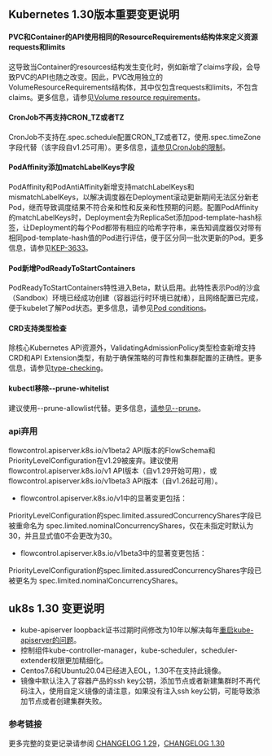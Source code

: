 ## Kubernetes 1.30版本重要变更说明

#### PVC和Container的API使用相同的ResourceRequirements结构体来定义资源requests和limits

这导致当Container的resources结构发生变化时，例如新增了claims字段，会导致PVC的API也随之改变。因此，PVC改用独立的VolumeResourceRequirements结构体，其中仅包含requests和limits，不包含claims。更多信息，请参见[Volume resource requirements](https://github.com/kubernetes/kubernetes/pull/118653)。

#### CronJob不再支持CRON_TZ或者TZ

CronJob不支持在.spec.schedule配置CRON_TZ或者TZ，使用.spec.timeZone字段代替（该字段自v1.25可用）。更多信息，[请参见CronJob的限制](https://kubernetes.io/docs/concepts/workloads/controllers/cron-jobs/#cron-job-limitations)。

#### PodAffinity添加matchLabelKeys字段

PodAffinity和PodAntiAffinity新增支持matchLabelKeys和mismatchLabelKeys，以解决调度器在Deployment滚动更新期间无法区分新老Pod，继而导致调度结果不符合亲和性和反亲和性预期的问题。配置PodAffinity的matchLabelKeys时，Deployment会为ReplicaSet添加pod-template-hash标签，让Deployment的每个Pod都带有相应的哈希字符串，来告知调度器仅对带有相同pod-template-hash值的Pod进行评估，便于区分同一批次更新的Pod。更多信息，请参见[KEP-3633](https://github.com/kubernetes/enhancements/tree/master/keps/sig-scheduling/3633-matchlabelkeys-to-podaffinity#user-stories-optional)。

#### Pod新增PodReadyToStartContainers

PodReadyToStartContainers特性进入Beta，默认启用。此特性表示Pod的沙盒（Sandbox）环境已经成功创建（容器运行时环境已就绪），且网络配置已完成，便于kubelet了解Pod状态。更多信息，请参见[Pod conditions](https://kubernetes.io/docs/concepts/workloads/pods/pod-lifecycle/#pod-conditions)。

#### CRD支持类型检查

除核心Kubernetes API资源外，ValidatingAdmissionPolicy类型检查新增支持CRD和API Extension类型，有助于确保策略的可靠性和集群配置的正确性。更多信息，请参见[type-checking](https://kubernetes.io/docs/reference/access-authn-authz/validating-admission-policy/#type-checking)。

#### kubectl移除--prune-whitelist

建议使用--prune-allowlist代替。更多信息，[请参见--prune](https://kubernetes.io/docs/tasks/manage-kubernetes-objects/declarative-config/#alternative-kubectl-apply-f-directory-prune)。

### api弃用

flowcontrol.apiserver.k8s.io/v1beta2 API版本的FlowSchema和PriorityLevelConfiguration在v1.29被废弃。建议使用flowcontrol.apiserver.k8s.io/v1 API版本（自v1.29开始可用），或 flowcontrol.apiserver.k8s.io/v1beta3 API版本（自v1.26起可用）。

- flowcontrol.apiserver.k8s.io/v1中的显著变更包括：

PriorityLevelConfiguration的spec.limited.assuredConcurrencyShares字段已被重命名为 spec.limited.nominalConcurrencyShares，仅在未指定时默认为30，并且显式值0不会更改为30。

- flowcontrol.apiserver.k8s.io/v1beta3中的显著变更包括：

PriorityLevelConfiguration的spec.limited.assuredConcurrencyShares字段已被更名为 spec.limited.nominalConcurrencyShares。

## uk8s 1.30 变更说明

- kube-apiserver loopback证书过期时间修改为10年以解决每年[重启kube-apiserver的问题](/troubleshooting/cluster_summary.md/)。
- 控制组件kube-controller-manager，kube-scheduler，scheduler-extender权限更加精细化。
- Centos7.6和Ubuntu20.04已经进入EOL，1.30不在支持此镜像。
- 镜像中默认注入了容器产品的ssh key公钥，添加节点或者新建集群时不再代码注入，使用自定义镜像的请注意，如果没有注入ssh key公钥，可能导致添加节点或者创建集群失败。

### 参考链接

更多完整的变更记录请参阅 [CHANGELOG 1.29](https://github.com/kubernetes/kubernetes/blob/master/CHANGELOG/CHANGELOG-1.29.md)，[CHANGELOG 1.30](https://github.com/kubernetes/kubernetes/blob/master/CHANGELOG/CHANGELOG-1.30.md)
